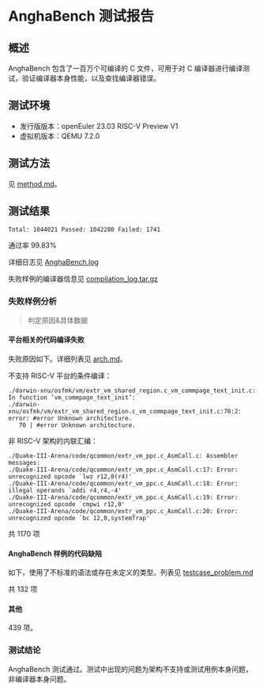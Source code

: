 # AnghaBench 测试报告

## 概述

AnghaBench 包含了一百万个可编译的 C 文件，可用于对 C 编译器进行编译测试，验证编译器本身性能，以及查找编译器错误。

## 测试环境

- 发行版版本：openEuler 23.03 RISC-V Preview V1
- 虚拟机版本：QEMU 7.2.0

## 测试方法

见 [method.md](./method.md)。

## 测试结果

```
Total: 1044021 Passed: 1042280 Failed: 1741
```

通过率 99.83%

详细日志见 [AnghaBench.log](./log/AnghaBench.log.gz)

失败样例的编译器信息见 [compilation_log.tar.gz](./log/compilation_log.tar.gz)

### 失败样例分析

> 判定原因&具体数据

#### 平台相关的代码编译失败

失败原因如下。详细列表见 [arch.md](./log/arch.md)。

不支持 RISC-V 平台的条件编译：

```
./darwin-xnu/osfmk/vm/extr_vm_shared_region.c_vm_commpage_text_init.c: In function ‘vm_commpage_text_init’:
./darwin-xnu/osfmk/vm/extr_vm_shared_region.c_vm_commpage_text_init.c:70:2: error: #error Unknown architecture.
   70 | #error Unknown architecture.
```

非 RISC-V 架构的内联汇编：

```
./Quake-III-Arena/code/qcommon/extr_vm_ppc.c_AsmCall.c: Assembler messages:
./Quake-III-Arena/code/qcommon/extr_vm_ppc.c_AsmCall.c:17: Error: unrecognized opcode `lwz r12,0(r4)'
./Quake-III-Arena/code/qcommon/extr_vm_ppc.c_AsmCall.c:18: Error: illegal operands `addi r4,r4,-4'
./Quake-III-Arena/code/qcommon/extr_vm_ppc.c_AsmCall.c:19: Error: unrecognized opcode `cmpwi r12,0'
./Quake-III-Arena/code/qcommon/extr_vm_ppc.c_AsmCall.c:20: Error: unrecognized opcode `bc 12,0,systemTrap'
```

共 1170 项

#### AnghaBench 样例的代码缺陷

如下，使用了不标准的语法或存在未定义的类型。列表见 [testcase\_problem.md](./log/testcase_problem.md)

共 132 项

#### 其他

439 项。

### 测试结论

AnghaBench 测试通过。测试中出现的问题为架构不支持或测试用例本身问题，非编译器本身问题。